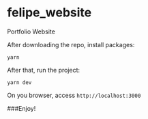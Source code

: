 # felipe_website
Portfolio Website

After downloading the repo, install packages:

```
yarn
```

After that, run the project:

```
yarn dev
```

On you browser, access `http://localhost:3000`

###Enjoy!
